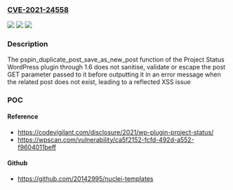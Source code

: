 ### [CVE-2021-24558](https://cve.mitre.org/cgi-bin/cvename.cgi?name=CVE-2021-24558)
![](https://img.shields.io/static/v1?label=Product&message=Project%20Status&color=blue)
![](https://img.shields.io/static/v1?label=Version&message=1.6%3C%3D%201.6%20&color=brighgreen)
![](https://img.shields.io/static/v1?label=Vulnerability&message=CWE-79%20Cross-site%20Scripting%20(XSS)&color=brighgreen)

### Description

The pspin_duplicate_post_save_as_new_post function of the Project Status WordPress plugin through 1.6 does not sanitise, validate or escape the post GET parameter passed to it before outputting it in an error message when the related post does not exist, leading to a reflected XSS issue

### POC

#### Reference
- https://codevigilant.com/disclosure/2021/wp-plugin-project-status/
- https://wpscan.com/vulnerability/ca5f2152-fcfd-492d-a552-f9604011beff

#### Github
- https://github.com/20142995/nuclei-templates

